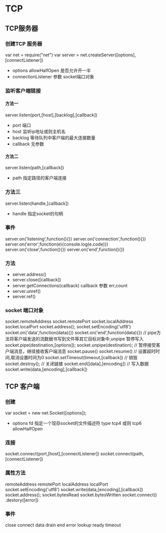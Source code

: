 # TCP
## TCP服务器
### 创建TCP 服务器
var net  = require("net")
var server = net.createServer([options],[connectListener])
* options
allowHalfOpen 是否允许开一半
* connectionListener
参数 socket端口对象

### 监听客户端链接
#### 方法一
server.listen(port,[host],[backlog],[callback])
* port 端口
* host 监听ip地址或则主机名
* backlog 等待队列中客户端的最大连接数量
* callback 无参数
#### 方法二
server.listen(path,[callback])
* path 指定路径的客户端连接
### 方法三
server.listen(handle,[callback])
* handle 指定socket的句柄

### 事件
server.on('listening',function(){})
server.on('connection',function(){})
server.on('error',function(e){console.log(e.code)})
server.on('close',function(){})
server.on('end',function(){})

### 方法
* server.address()
* server.close([callback])
* server.getConnections(callback)
callback 参数 err,count
* server.unref()
* server.ref()

### 


### socket 端口对象
socket.remoteAddress
socket.remotePort
socket.localAddress
socket.localPort
socket.address();
socket.setEncoding('utf8')
socket.on('data',function(data){})
socket.on('end',function(data){})
// pipe方法将客户端发送的流数据书写到文件等其它目标对象中,unpipe 暂停写入
socket.pipe(destination,[options]);
socket.unpipe(destination);
// 暂停接受客户端消息，继续接收客户端消息
socket.pause() 
socket.resume() 
// 设置超时时间,取消设置时间为0
socket.setTimeout(timeout,[callback])
// 销毁
socket.destroy();
// 关闭链接
socket.end([data],[encoding])
// 写入数据
socket.write(data,[encoding],[callback])



## TCP 客户端
### 创建
var socket = new net.Socket([options]);
* options
fd 指定一个现存socket的文件描述符
type tcp4 或则 tcp6
allowHalfOpen

### 连接
socket.connect(port,[host],[connectListener])
socket.connect(path,[connectListener])

### 属性方法
remoteAddress
remotePort
localAddress
localPort
socket.setEncoding('utf8')
socket.write(data,[encoding],[callback])
socket.address();
socket.bytesRead
socket.bytesWritten
socket.connect()
.destory([error])



### 事件
close 
connect
data
drain
end
error
lookup
ready
timeout



 


